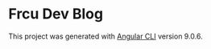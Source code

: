 # Frcu Dev Blog

This project was generated with [Angular CLI](https://github.com/angular/angular-cli) version 9.0.6.

